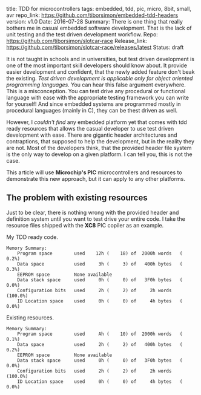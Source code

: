 title: TDD for microcontrollers
tags: embedded, tdd, pic, micro, 8bit, small, avr
repo_link: https://github.com/tiborsimon/embedded-tdd-headers
version: v1.0
Date: 2016-07-28
Summary: There is one thing that really bothers me in casual embedded software development. That is the lack of unit testing and the test driven development workflow. 
Repo: https://github.com/tiborsimon/slotcar-race
Release_link: https://github.com/tiborsimon/slotcar-race/releases/latest
Status: draft

It is not taught in schools and in universities, but test driven development is one of the most important skill developers should know about. It provide easier development and confident, that the newly added feature don't beak the existing. _Test driven development is applicable only for object oriented programming languages._ You can hear this false argument everywhere. This is a misconception. You can test drive any procedural or functional language with ease with the appropriate testing framework you can write for yourself! And since embedded systems are programmed mostly in procedural languages (mainly in C), they can be thest driven as well.

However, I _couldn't find_ any embedded platform yet that comes with tdd ready resources that allows the casual developer to use test driven development with ease. There are gigantic header architectures and contraptions, that supposed to help the development, but in the reality they are not. Most of the developers think, that the provided header file system is the only way to develop on a given platform. I can tell you, this is not the case.

This article will use __Microchip's PIC__ microcontrollers and resources to demonstrate this new approach, but it can apply to any other platforms.

## The problem with existing resources

Just to be clear, there is nothing wrong with the provided header and definition system until you want to test drive your entire code. I take the resource files shipped with the __XC8__ PIC copiler as an example.




My TDD ready code.

```
Memory Summary:
    Program space        used    12h (    18) of  2000h words   (  0.2%)
    Data space           used     3h (     3) of   400h bytes   (  0.3%)
    EEPROM space         None available
    Data stack space     used     0h (     0) of   3F0h bytes   (  0.0%)
    Configuration bits   used     2h (     2) of     2h words   (100.0%)
    ID Location space    used     0h (     0) of     4h bytes   (  0.0%)
```

Existing resources.

```
Memory Summary:
    Program space        used     Ah (    10) of  2000h words   (  0.1%)
    Data space           used     2h (     2) of   400h bytes   (  0.2%)
    EEPROM space         None available
    Data stack space     used     0h (     0) of   3F0h bytes   (  0.0%)
    Configuration bits   used     2h (     2) of     2h words   (100.0%)
    ID Location space    used     0h (     0) of     4h bytes   (  0.0%)
```

